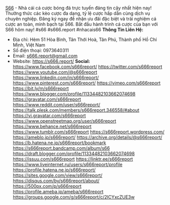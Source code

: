 <a href="https://s666.report/">S66</a> - Nhà cái cá cược bóng đá trực tuyến đáng tin cậy nhất hiện nay! Thưởng thức các kèo cược đa dạng, tỷ lệ cược hấp dẫn cùng dịch vụ chuyên nghiệp. Đăng ký ngay để nhận ưu đãi đặc biệt và trải nghiệm cá cược an toàn, minh bạch tại S66. Bắt đầu hành trình cá cược của bạn với S66 hôm nay!
#s66 #s666.report #nhacais66
<strong>Thông Tin Liên Hệ:</strong>
- Địa chỉ: Hẻm 51 Hòa Bình, Tân Thới Hoà, Tân Phú, Thành phố Hồ Chí Minh, Việt Nam
- Số điện thoại: 0973640311
- Email: s666.report@gmail.com
- Website: <a href="https://s666.report/">https://s666.report/</a>
<strong>Social:</strong>
<a href="https://www.facebook.com/s666report/">https://www.facebook.com/s666report/</a>
<a href="https://twitter.com/s666report">https://twitter.com/s666report</a>
<a href="https://www.youtube.com/@s666report">https://www.youtube.com/@s666report</a>
<a href="https://www.linkedin.com/in/s666report/">https://www.linkedin.com/in/s666report/</a>
<a href="https://www.pinterest.com/s666report/">https://www.pinterest.com/s666report/</a>
<a href="https://vimeo.com/s666report">https://vimeo.com/s666report</a>
<a href="https://bit.ly/m/s666report">https://bit.ly/m/s666report</a>
<a href="https://www.blogger.com/profile/11334482103662074698">https://www.blogger.com/profile/11334482103662074698</a>
<a href="https://gravatar.com/s666report">https://gravatar.com/s666report</a>
<a href="https://www.reddit.com/user/s666report/">https://www.reddit.com/user/s666report/</a>
<a href="https://talk.plesk.com/members/s666report.346558/#about">https://talk.plesk.com/members/s666report.346558/#about</a>
<a href="https://vi.gravatar.com/s666report">https://vi.gravatar.com/s666report</a>
<a href="https://www.openstreetmap.org/user/s666report">https://www.openstreetmap.org/user/s666report</a>
<a href="https://www.behance.net/s666report">https://www.behance.net/s666report</a>
<a href="https://www.tumblr.com/s666report">https://www.tumblr.com/s666report</a>
<a href="https://s666report.wordpress.com/">https://s666report.wordpress.com/</a>
<a href="https://ameblo.jp/s666report/">https://ameblo.jp/s666report/</a>
<a href="https://archive.org/details/@s666report/">https://archive.org/details/@s666report/</a>
<a href="https://b.hatena.ne.jp/s666report/bookmark">https://b.hatena.ne.jp/s666report/bookmark</a>
<a href="https://s666report.bandcamp.com/album/s66">https://s666report.bandcamp.com/album/s66</a>
<a href="https://draft.blogger.com/profile/11334482103662074698">https://draft.blogger.com/profile/11334482103662074698</a>
<a href="https://issuu.com/s666report">https://issuu.com/s666report</a>
<a href="https://linktr.ee/s666report">https://linktr.ee/s666report</a>
<a href="https://www.liveinternet.ru/users/s666report/profile">https://www.liveinternet.ru/users/s666report/profile</a>
<a href="https://profile.hatena.ne.jp/s666report/">https://profile.hatena.ne.jp/s666report/</a>
<a href="https://sites.google.com/view/s666report/">https://sites.google.com/view/s666report/</a>
<a href="https://disqus.com/by/s666report/about/">https://disqus.com/by/s666report/about/</a>
<a href="https://500px.com/p/s666report">https://500px.com/p/s666report</a>
<a href="https://profile.ameba.jp/ameba/s666report">https://profile.ameba.jp/ameba/s666report</a>
<a href="https://groups.google.com/g/s666report/c/2lCYxcZUE3w">https://groups.google.com/g/s666report/c/2lCYxcZUE3w</a>